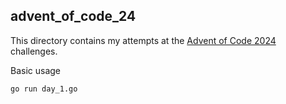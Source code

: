 ## advent_of_code_24
This directory contains my attempts at the [Advent of Code 2024](https://adventofcode.com/2024) challenges.

Basic usage
```sh
go run day_1.go
```
